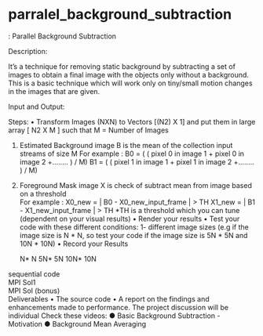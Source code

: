 # parralel_background_subtraction
: Parallel Background Subtraction 
 
Description: 
 
It’s a technique for removing static background by subtracting a set of images to obtain a final image with the objects only without a background. This is a basic technique which will work only on tiny/small motion changes in the images that are given. 
 
 
Input and Output:  
  
 
Steps: 
• Transform Images (NXN) to Vectors [(N2) X 1] and put them in large array [ N2 X M ] such that M = Number of Images 
  
1.	Estimated Background image B is the mean of the collection input streams of size M 
For example : 
B0 = ( ( pixel 0 in image 1 + pixel 0 in image 2 +........ ) / M) 
B1 = ( ( pixel 1 in image 1 + pixel 1 in image 2 +........ ) / M) 
2.	Foreground Mask image X is check of subtract mean from image based on a threshold  
 For example : 
X0_new = | B0 - X0_new_input_frame | > TH 
X1_new = | B1 - X1_new_input_frame | > TH 
*TH is a threshold which you can tune (dependent on your visual results) 
•	Render your results 
•	Test your code with these different conditions: 
1- different image sizes (e.g if the image size is N * N, so test your code if the image size is 5N * 5N and 10N * 10N) 
•	Record your Results 
 
   
	N* N 
 	5N* 5N 
 	10N* 10N 
 
sequential code 	 	 	 
MPI Sol1 	 	 	 
MPI Sol (bonus) 			
Deliverables 
•	The source code 
•	A report on the findings and enhancements made to performance. The project discussion will be individual   Check these videos: 
●	Basic Background Subtraction - Motivation 
●	Background Mean Averaging 

